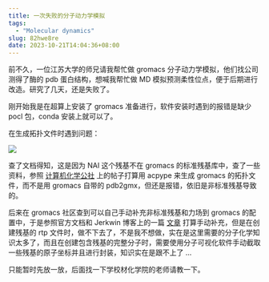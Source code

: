 ```yaml
---
title: 一次失败的分子动力学模拟
tags:
  - "Molecular dynamics"
slug: 82hwe8re
date: 2023-10-21T14:04:36+08:00
---
```


前不久，一位江苏大学的师兄请我帮忙做 gromacs 分子动力学模拟，他们找公司测得了酶的 pdb 蛋白结构，想喊我帮忙做 MD 模拟预测柔性位点，便于后期进行改造。研究了几天，还是失败了。

<!--more-->

刚开始我是在超算上安装了 gromacs 准备进行，软件安装时遇到的报错是缺少 pocl 包，conda 安装上就可以了。

在生成拓扑文件时遇到问题：

![](https://jihulab.com/UncleCAT4/static/-/raw/main/blog/202310211410168.png)

查了文档得知，这是因为 NAI 这个残基不在 gromacs 的标准残基库中，查了一些资料，参照 [计算机化学公社](http://bbs.keinsci.com/thread-428-1-1.html) 上的帖子打算用 acpype 来生成 gromacs 的拓扑文件，而不是用 gromacs 自带的 pdb2gmx，但还是报错，依旧是非标准残基导致的。

后来在 gromacs 社区查到可以自己手动补充非标准残基和力场到 gromacs 的配置中，于是参照官方文档和 Jerkwin 博客上的一篇 [文章](https://jerkwin.github.io/2017/09/14/GROMACS%E9%9D%9E%E6%A0%87%E5%87%86%E6%AE%8B%E5%9F%BA%E6%95%99%E7%A8%8B1-%E4%BF%AE%E6%94%B9%E5%8A%9B%E5%9C%BA%E4%B8%8E%E5%A2%9E%E5%8A%A0%E6%AE%8B%E5%9F%BA/) 打算手动补充，但是在创建残基的 rtp 文件时，做不下去了，不是我不想做，实在是这里需要的分子化学知识太多了，而且在创建包含残基的完整分子时，需要使用分子可视化软件手动截取一些残基的原子坐标并且进行封装，知识实在是跟不上了 ...

只能暂时先放一放，后面找一下学校材化学院的老师请教一下。